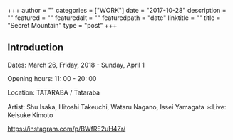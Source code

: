 +++
author = ""
categories = ["WORK"]
date = "2017-10-28"
description = ""
featured = ""
featuredalt = ""
featuredpath = "date"
linktitle = ""
title = "Secret Mountain"
type = "post"
+++

## Introduction

Dates: March 26, Friday, 2018 - Sunday, April 1

Opening hours: 11: 00 - 20: 00

Location: TATARABA / Tataraba

Artist: Shu Isaka, Hitoshi Takeuchi, Wataru Nagano, Issei Yamagata ＊Live: Keisuke Kimoto

https://instagram.com/p/BWfRE2uH4Zr/
